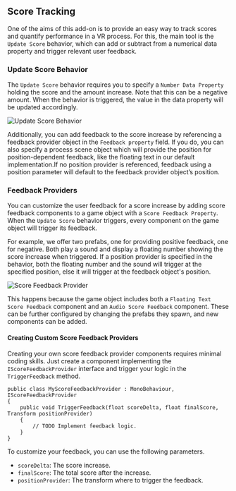 ## Score Tracking

One of the aims of this add-on is to provide an easy way to track scores and quantify performance in a VR process. For
this, the main tool is the `Update Score` behavior, which can add or subtract from a numerical data property and trigger
relevant user feedback.

### Update Score Behavior

The `Update Score` behavior requires you to specify a `Number Data Property` holding the score and the amount increase.
Note that this can be a negative amount. When the behavior is triggered, the value in the data property will be updated
accordingly.

![Update Score Behavior](images/update-score-behavior.png)

Additionally, you can add feedback to the score increase by referencing a feedback provider object in the
`Feedback property` field. If you do, you can also specify a process scene object which will provide the position for
position-dependent feedback, like the floating text in our default implementation.If no position provider is referenced,
feedback using a position parameter will default to the feedback provider object’s position.

### Feedback Providers

You can customize the user feedback for a score increase by adding score feedback components to a game object with a
`Score Feedback Property`. When the `Update Score` behavior triggers, every component on the game object will trigger
its feedback.

For example, we offer two prefabs, one for providing positive feedback, one for negative. Both play a sound and display
a floating number showing the score increase when triggered. If a position provider is specified in the behavior, both
the floating number and the sound will trigger at the specified position, else it will trigger at the feedback object's
position.

![Score Feedback Provider](images/score-feedback-provider.png)

This happens because the game object includes both a `Floating Text Score Feedback` component and an
`Audio Score Feedback` component. These can be further configured by changing the prefabs they spawn, and new components
can be added.

#### Creating Custom Score Feedback Providers

Creating your own score feedback provider components requires minimal coding skills. Just create a component
implementing the `IScoreFeedbackProvider` interface and trigger your logic in the `TriggerFeedback` method.

```
public class MyScoreFeedbackProvider : MonoBehaviour, IScoreFeedbackProvider
{
    public void TriggerFeedback(float scoreDelta, float finalScore, Transform positionProvider)
    {
        // TODO Implement feedback logic.
    }
}
```

To customize your feedback, you can use the following parameters.

- `scoreDelta`: The score increase.
- `finalScore`: The total score after the increase.
- `positionProvider`: The transform where to trigger the feedback.
